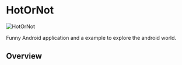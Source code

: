 # HotOrNot
![HotOrNot]( https://gitorious.org/hotornot/hotornot/source/76bae61c3c419d9163e55e10ff946e6162e4a741:res/drawable-xhdpi/hon_launcher_icon.png "HotOrNot logo")

Funny Android application and a example to explore the android world.

## Overview
